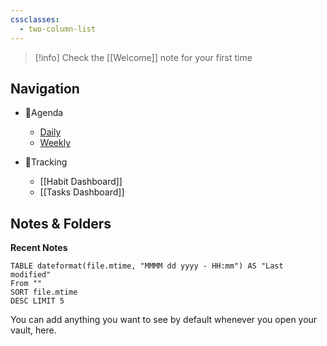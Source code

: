```yaml
---
cssclasses:
  - two-column-list
---
```

> [!info]
> Check the [[Welcome]] note for your first time

## Navigation

- 📘Agenda
	- [Daily](obsidian://advanced-uri?vault=DollHouse&daily=true)
	- [Weekly](obsidian://advanced-uri?vault=DollHouse&commandid=calendar%253Aopen-weekly-note)

- 🔎Tracking
	- [[Habit Dashboard]]
	- [[Tasks Dashboard]]

## Notes & Folders
**Recent Notes**
```dataview
TABLE dateformat(file.mtime, "MMMM dd yyyy - HH:mm") AS "Last modified"
From ""
SORT file.mtime 
DESC LIMIT 5
```


You can add anything you want to see by default whenever you open your vault, here.